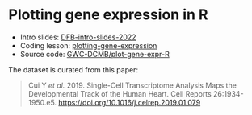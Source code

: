 # Plotting gene expression in R

- Intro slides: [DFB-intro-slides-2022](https://docs.google.com/presentation/d/18kKOjA73vnlPYhIA4qhFHKL0BbnceIp9wDHdCtucOqw/edit?usp=sharing)
- Coding lesson: [plotting-gene-expression](https://gwc-dcmb.github.io/plot-gene-expr-R/plotting-gene-expression.html)
- Source code: [GWC-DCMB/plot-gene-expr-R](https://github.com/GWC-DCMB/plot-gene-expr-R)

The dataset is curated from this paper:

> Cui Y _et al._ 2019. Single-Cell Transcriptome Analysis Maps the Developmental Track of the Human Heart. 
> Cell Reports 26:1934-1950.e5.
> https://doi.org/10.1016/j.celrep.2019.01.079
